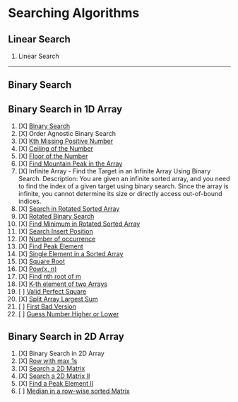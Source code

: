 # Searching Algorithms

## Linear Search

 01. Linear Search

---

## Binary Search

## Binary Search in 1D Array

01. [X] [Binary Search](https://leetcode.com/problems/binary-search/)
02. [X] Order Agnostic Binary Search
03. [X] [Kth Missing Positive Number](https://leetcode.com/problems/kth-missing-positive-number/)
04. [X] [Ceiling of the Number](https://www.geeksforgeeks.org/problems/ceil-the-floor2802/0)
05. [X] [Floor of the Number](https://www.geeksforgeeks.org/floor-in-a-sorted-array/)
06. [X] [Find Mountain Peak in the Array](https://leetcode.com/problems/peak-index-in-a-mountain-array/)
07. [X] Infinite Array - Find the Target in an Infinite Array Using Binary Search. Description: You are given an infinite sorted array, and you need to find the index of a given target using binary search. Since the array is infinite, you cannot determine its size or directly access out-of-bound indices.
08. [X] [Search in Rotated Sorted Array](https://leetcode.com/problems/search-in-rotated-sorted-array/)
09. [X] [Rotated Binary Search](https://leetcode.com/problems/search-in-rotated-sorted-array/)
10. [X] [Find Minimum in Rotated Sorted Array](https://leetcode.com/problems/find-minimum-in-rotated-sorted-array/)
11. [X] [Search Insert Position](https://leetcode.com/problems/search-insert-position/)
12. [X] [Number of occurrence](https://www.geeksforgeeks.org/problems/number-of-occurrence2259/0)
13. [X] [Find Peak Element](https://leetcode.com/problems/find-peak-element/)
14. [X] [Single Element in a Sorted Array](https://leetcode.com/problems/single-element-in-a-sorted-array/)
15. [X] [Square Root](https://leetcode.com/problems/sqrtx/description/)
16. [X] [Pow(x, n)](https://leetcode.com/problems/powx-n/)
17. [X] [Find nth root of m](https://www.geeksforgeeks.org/problems/find-nth-root-of-m5843/0)
18. [X] [K-th element of two Arrays](https://www.geeksforgeeks.org/problems/k-th-element-of-two-sorted-array1317/0)
19. [ ] [Valid Perfect Square](https://leetcode.com/problems/valid-perfect-square)
20. [X] [Split Array Largest Sum](https://leetcode.com/problems/split-array-largest-sum/)
21. [ ] [First Bad Version](https://leetcode.com/problems/first-bad-version/)
22. [ ] [Guess Number Higher or Lower](https://leetcode.com/problems/guess-number-higher-or-lower/)

## Binary Search in 2D Array

01. [X] Binary Search in 2D Array
02. [X] [Row with max 1s](https://www.geeksforgeeks.org/problems/row-with-max-1s0023/0)
03. [X] [Search a 2D Matrix](https://leetcode.com/problems/search-a-2d-matrix/)
04. [X] [Search a 2D Matrix II](https://leetcode.com/problems/search-a-2d-matrix-ii/)
05. [X] [Find a Peak Element II](https://leetcode.com/problems/find-a-peak-element-ii/)
06. [ ] [Median in a row-wise sorted Matrix](https://www.geeksforgeeks.org/problems/median-in-a-row-wise-sorted-matrix1527/0)
